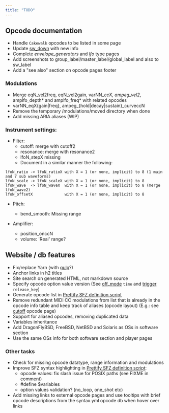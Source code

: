 ```yaml
---
title: "TODO"
---
```

## Opcode documentation

- Handle `Cakewalk` opcodes to be listed in some page
- Update [sw_down] with new info
- Complete _envelope_generators_ and _lfo_ type pages
- Add screenshots to group_label/master_label/global_label and also to sw_label
- Add a "see also" section on opcode pages footer

### Modulations

- Merge eqN_vel2freq, eqN_vel2gain, varNN_*ccX, ampeg_vel2*, amplfo_depth*
	and amplfo_freq* with related opcodes
- varNN_eqX{gain|freq}, ampeg_{hold|decay|sustain}_curveccN
- Remove the temporary /modulations/moved directory when done
- Add missing ARIA aliases (WIP)

### Instrument settings:

- Filter:
	- cutoff: merge with cutoff2
	- resonance: merge with resonance2
	- lfoN_stepX missing
	- Document in a similar manner the following:
```
lfoN_ratio -> lfoN_ratioX with X = 1 (or none, implicit) to 8 (1 main and 7 sub waveforms)
lfoN_scale -> lfoN_scaleX with X = 1 (or none, implicit) to 8
lfoN_wave  -> lfoN_waveX  with X = 1 (or none, implicit) to 8 (merge lfoN_wave2)
lfoN_offsetX              with X = 1 (or none, implicit) to 8
```

- Pitch:
	- bend_smooth: Missing range

- Amplifier:
	- position_onccN
	- volume: 'Real' range?

## Website / db features

- Fix/replace Yarn (with [gulp]?)
- Anchor links in h2 titles
- Site search on generated HTML, not markdown source
- Specify opcode option value version
	(See [off_mode] `time` and [trigger] `release_key`)
- Generate opcode list in [Prettify SFZ definition script]
- Remove redundant MIDI CC modulations from list that is already in the opcode
	info table and keep track of aliases (opcode layout)
	(E.g.: see [cutoff] opcode page)
- Support for aliased opcodes, removing duplicated data
- Variables inheritance
- Add DragonFlyBSD, FreeBSD, NetBSD and Solaris as OSs in software section
- Use the same OSs info for both software section and player pages

### Other tasks

- Check for missing opcode datatype, range information and modulations
- Improve SFZ syntax highlighting in [Prettify SFZ definition script]:
	- opcode values: fix slash issue for POSIX paths (see FIXME in comment)
	- \#define $variables
	- option values validation? (no_loop, one_shot etc)
- Add missing links to external opcode pages and use tooltips with brief opcode
	descriptions from the syntax.yml opcode db when hover over links

[cutoff]:   /opcodes/cutoff.md
[off_mode]: /opcodes/off_mode.md
[trigger]:  /opcodes/trigger.md
[sw_down]:  /opcodes/sw_down.md
[PR #5]:    https://github.com/sfzformat/sfzformat.github.io/pull/5
[gulp]:     https://gulpjs.com/
[Prettify SFZ definition script]: /assets/js/prettify/lang-sfz.js

